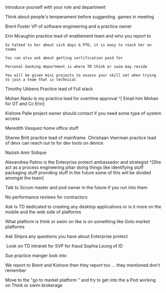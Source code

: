 Introduce yourself with your role and department 


Think about people's temperament before suggesting  games in meeting 



Brent Foster VP of software engineering and a practice owner 


Erin Mcaughin practice lead of enablement team and who you report to  

	So talked to her about sick days & PTO, it is easy to reach her on teams 
	
	You can also ask about getting certification paid for 
	
	Personal banking department is where TD think or swim may reside 
	
	You will be given mini projects to assess your skill set when trying to join a team that is technical 

Timothy Ubbens Practice lead of Full stack  


Mohan Naidu is my practice lead for overtime approval  ^[ Email him Mohan for OT and Cc Erin]

Kishore Palle project owner should contact if you need some type of system access 

Meredith Vasquez home office stuff 

Sheree Britt practice lead of mainframe  Christiaan Veerman practice lead of devx can reach out to for dev tools on device 

Nazish Amir Sidique  

Alexandrea Patino is the Enterprise protect ambassador and strategist ^[She act as a process engineering piliar doing things like identifying stuff packaging stuff providing stuff in the future some of this will be divided amongst the team]


Talk to Scrum master and pod owner in the future if you run into them   

No performance reviews for contractors  

Ask Is TD dedicated to creating any desktop applications or is it more on the mobile and the web side of platforms 

What platform is think or swim on like is on something like Goto market platforms  


Ask Shipra any questions you have about Enterprise protect  

 Look on TD intranet for SVP for fraud Sophia Leung of ID 

Sue practice manger look into  

We report to Brent and Kishore then they report too … they mentioned don’t remember  


Move to the "go to market platform " and try to get into the a Pod working on Think or swim brokerage